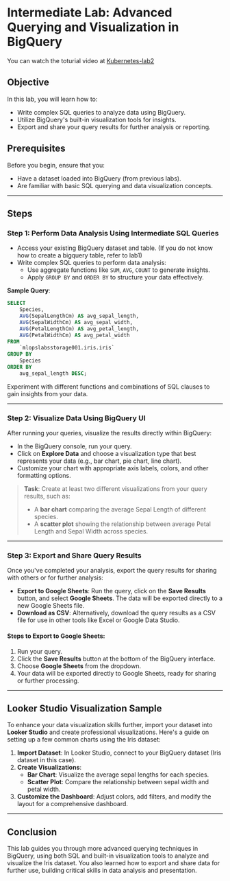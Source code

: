 # Intermediate Lab: Advanced Querying and Visualization in BigQuery


You can watch the toturial video at [Kubernetes-lab2](https://youtu.be/pAg5D4K3nkU)

## Objective

In this lab, you will learn how to:
- Write complex SQL queries to analyze data using BigQuery.
- Utilize BigQuery's built-in visualization tools for insights.
- Export and share your query results for further analysis or reporting.

## Prerequisites

Before you begin, ensure that you:
- Have a dataset loaded into BigQuery (from previous labs).
- Are familiar with basic SQL querying and data visualization concepts.

---

## Steps

### Step 1: Perform Data Analysis Using Intermediate SQL Queries

- Access your existing BigQuery dataset and table. (If you do not know how to create a bigquery table, refer to lab1)
- Write complex SQL queries to perform data analysis:
  - Use aggregate functions like `SUM`, `AVG`, `COUNT` to generate insights.
  - Apply `GROUP BY` and `ORDER BY` to structure your data effectively.

**Sample Query**:
```sql
SELECT 
    Species,
    AVG(SepalLengthCm) AS avg_sepal_length,
    AVG(SepalWidthCm) AS avg_sepal_width,
    AVG(PetalLengthCm) AS avg_petal_length,
    AVG(PetalWidthCm) AS avg_petal_width
FROM 
    `mlopslabsstorage001.iris.iris`
GROUP BY 
    Species
ORDER BY 
    avg_sepal_length DESC;
```

Experiment with different functions and combinations of SQL clauses to gain insights from your data.

---

### Step 2: Visualize Data Using BigQuery UI

After running your queries, visualize the results directly within BigQuery:
- In the BigQuery console, run your query.
- Click on **Explore Data** and choose a visualization type that best represents your data (e.g., bar chart, pie chart, line chart).
- Customize your chart with appropriate axis labels, colors, and other formatting options.

> **Task**: Create at least two different visualizations from your query results, such as:
> - A **bar chart** comparing the average Sepal Length of different species.
> - A **scatter plot** showing the relationship between average Petal Length and Sepal Width across species.

---

### Step 3: Export and Share Query Results

Once you've completed your analysis, export the query results for sharing with others or for further analysis:
- **Export to Google Sheets**: Run the query, click on the **Save Results** button, and select **Google Sheets**. The data will be exported directly to a new Google Sheets file.
- **Download as CSV**: Alternatively, download the query results as a CSV file for use in other tools like Excel or Google Data Studio.

#### Steps to Export to Google Sheets:

1. Run your query.
2. Click the **Save Results** button at the bottom of the BigQuery interface.
3. Choose **Google Sheets** from the dropdown.
4. Your data will be exported directly to Google Sheets, ready for sharing or further processing.

---

## Looker Studio Visualization Sample

To enhance your data visualization skills further, import your dataset into **Looker Studio** and create professional visualizations. Here's a guide on setting up a few common charts using the Iris dataset:

1. **Import Dataset**: In Looker Studio, connect to your BigQuery dataset (Iris dataset in this case).
2. **Create Visualizations**:
   - **Bar Chart**: Visualize the average sepal lengths for each species. 
   - **Scatter Plot**: Compare the relationship between sepal width and petal width.
3. **Customize the Dashboard**: Adjust colors, add filters, and modify the layout for a comprehensive dashboard.

---

## Conclusion

This lab guides you through more advanced querying techniques in BigQuery, using both SQL and built-in visualization tools to analyze and visualize the Iris dataset. You also learned how to export and share data for further use, building critical skills in data analysis and presentation.
